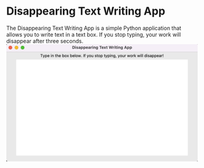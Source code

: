 # Disappearing Text Writing App
The Disappearing Text Writing App is a simple Python application that allows you to write text in a text box. If you stop typing, your work will disappear after three seconds.
![img](./disappearing_text_writing.png)
